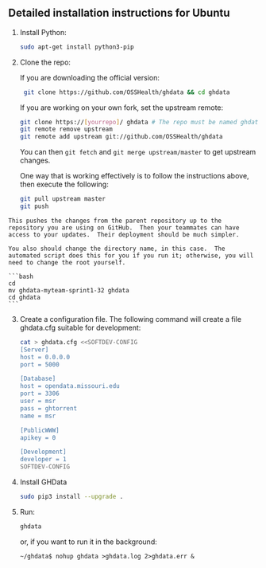 ## Detailed installation instructions for Ubuntu

  1. Install Python:

      ```bash
      sudo apt-get install python3-pip
      ```

  2. Clone the repo:

     If you are downloading the official version:

     ```bash
      git clone https://github.com/OSSHealth/ghdata && cd ghdata
      ```

     If you are working on your own fork, set the upstream remote:

     ```bash
     git clone https://[yourrepo]/ ghdata # The repo must be named ghdata to serve local files
     git remote remove upstream
     git remote add upstream git://github.com/OSSHealth/ghdata
     ```

     You can then `git fetch` and `git merge upstream/master` to get upstream changes.
     
     One way that is working effectively is to follow the instructions above, then execute the following: 
     
     ```bash
     git pull upstream master
     git push
     ```
     
    This pushes the changes from the parent repository up to the repository you are using on GitHub.  Then your teammates can have access to your updates.  Their deployment should be much simpler. 
    
    You also should change the directory name, in this case.  The automated script does this for you if you run it; otherwise, you will need to change the root yourself. 
    
    ```bash
    cd 
    mv ghdata-myteam-sprint1-32 ghdata
    cd ghdata
    ```
     
  
  3. Create a configuration file. The following command will create
     a file ghdata.cfg suitable for development:

      ```bash
      cat > ghdata.cfg <<SOFTDEV-CONFIG
      [Server]
      host = 0.0.0.0
      port = 5000

      [Database]
      host = opendata.missouri.edu
      port = 3306
      user = msr
      pass = ghtorrent
      name = msr

      [PublicWWW]
      apikey = 0

      [Development]
      developer = 1
      SOFTDEV-CONFIG
      ```

  4. Install GHData

      ```bash
      sudo pip3 install --upgrade .
      ```

  4. Run:

      ```bash
      ghdata
      ```
      or, if you want to run it in the background:
      ```
      ~/ghdata$ nohup ghdata >ghdata.log 2>ghdata.err &
      ```
